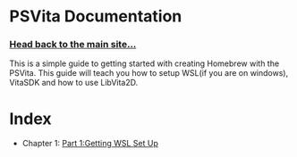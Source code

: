 # PSVita Documentation


### [Head back to the main site...](https://pipewarp.co.uk)


This is a simple guide to getting started with creating Homebrew with the PSVita.
This guide will teach you how to setup WSL(if you are on windows), VitaSDK and how to use LibVita2D.

# Index
* Chapter 1:
  [Part 1:Getting WSL Set Up](https://docs.pipewarp.co.uk/vita-docs/chapter-1/part-1/)